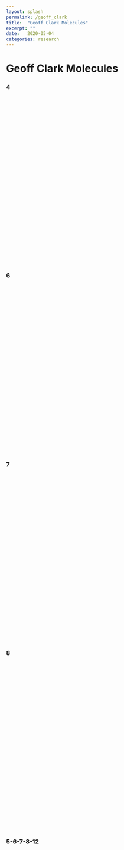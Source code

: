 ```yaml
---
layout: splash
permalink: /geoff_clark
title:  "Geoff Clark Molecules"
excerpt: ""
date:   2020-05-04
categories: research
---
```


<script src="/assets/js/3Dmol-min.js"></script>

# Geoff Clark Molecules

### 4

<div style="height: 450px; width: 750px;"
  class='viewer_3Dmoljs' data-datatype='xyz'
  data-backgroundcolor='#000000'
  data-href='/assets/molecules/geoff-clark-4.xyz'
  data-style='stick'>
</div>

### 6

<div style="height: 450px; width: 750px;"
  class='viewer_3Dmoljs' data-datatype='xyz'
  data-backgroundcolor='0x000000'
  data-href='/assets/molecules/geoff-clark-6.xyz'
  data-style='stick'>
</div>

### 7

<div style="height: 450px; width: 750px;"
  class='viewer_3Dmoljs' data-datatype='xyz'
  data-backgroundcolor='0x000000'
  data-href='/assets/molecules/geoff-clark-7.xyz'
  data-style='stick'>
</div>

### 8

<div style="height: 450px; width: 750px;"
  class='viewer_3Dmoljs' data-datatype='xyz'
  data-backgroundcolor='0x000000'
  data-href='/assets/molecules/geoff-clark-8.xyz'
  data-style='stick'>
</div>

### 5-6-7-8-12

<div style="height: 450px; width: 750px;"
  class='viewer_3Dmoljs' data-datatype='xyz'
  data-backgroundcolor='0x000000'
  data-href='/assets/molecules/geoff-clark-5-6-7-8-12.xyz'
  data-style='stick'>
</div>
